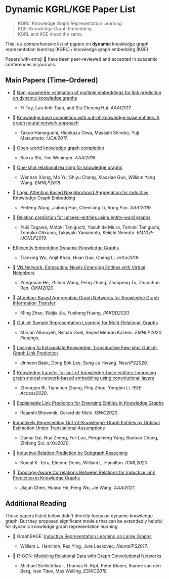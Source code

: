# Dynamic KGRL/KGE Paper List

> KGRL: Knowledge Graph Representation Learning  
> KGE:  Knowledge Graph Embedding  
> KGRL and KGE mean the same.

This is a *comprehensive* list of papers on **dynamic** knowledge graph representation learning (KGRL) / knowledge graph embedding (KGE). 

Papers with emoji :file_folder: have been peer-reviewed and accepted in academic conferences or journals.

## Main Papers (Time-Ordered)

- :file_folder: [Non-parametric estimation of multiple embeddings for link prediction on dynamic knowledge graphs](https://dl.acm.org/doi/10.5555/3298239.3298421)
  - Yi Tay, Luu Anh Tuan, and Siu Cheung Hui. *AAAI2017*.

- :file_folder: [Knowledge base completion with out-of-knowledge-base entities: A graph neural network approach](https://www.ijcai.org/proceedings/2017/0250.pdf)
  - Takuo Hamaguchi, Hidekazu Oiwa, Masashi Shimbo, Yuji Matsumoto. *IJCAI2017*.

- :file_folder: [Open-world knowledge graph completion](https://arxiv.org/abs/1711.03438)
  - Baoxu Shi, Tim Weninger. *AAAI2018*.

- :file_folder: [One-shot relational learning for knowledge graphs](https://arxiv.org/abs/1808.09040)
  - Wenhan Xiong, Mo Yu, Shiyu Chang, Xiaoxiao Guo, William Yang Wang. *EMNLP2018*.

- :file_folder: [Logic Attention Based Neighborhood Aggregation for Inductive Knowledge Graph Embedding](https://arxiv.org/abs/1811.01399)
  - Peifeng Wang, Jialong Han, Chenliang Li, Rong Pan. *AAAI2019*.

- :file_folder: [Relation prediction for unseen-entities using entity-word graphs](https://www.aclweb.org/anthology/D19-5302/)
  - Yuki Tagawa, Motoki Taniguchi, Yasuhide Miura, Tomoki Taniguchi, Tomoko Ohkuma, Takayuki Yamamoto, Keiichi Nemoto. *EMNLP-IJCNLP2019*.

- [Efficiently Embedding Dynamic Knowledge Graphs](https://arxiv.org/abs/1910.06708)
  - Tianxing Wu, Arijit Khan, Huan Gao, Cheng Li. *arXiv2019*.

- :file_folder: [VN Network: Embedding Newly Emerging Entities with Virtual Neighbors](https://doi.org/10.1145/3340531.3411865)
  - Yongquan He, Zhihan Wang, Peng Zhang, Zhaopeng Tu, Zhaochun Ren. *CIKM2020*.

- :file_folder: [Attention-Based Aggregation Graph Networks for Knowledge Graph Information Transfer](http://dx.doi.org/10.1007/978-3-030-47436-2_41)
  - Ming Zhao, Weijia Jia, Yusheng Huang. *PAKDD2020*.

- :file_folder: [Out-of-Sample Representation Learning for Multi-Relational Graphs](https://www.aclweb.org/anthology/2020.findings-emnlp.241.pdf)
  - Marjan Albooyeh, Rishab Goel, Seyed Mehran Kazemi. *EMNLP2020 Findings*.

- :file_folder: [Learning to Extrapolate Knowledge: Transductive Few-shot Out-of-Graph Link Prediction](https://proceedings.neurips.cc/paper/2020/file/0663a4ddceacb40b095eda264a85f15c-Paper.pdf)
  - Jinheon Baek, Dong Bok Lee, Sung Ju Hwang. *NeurIPS2020*.

- :file_folder: [Knowledge transfer for out-of-knowledge-base entities: Improving graph-neural-network-based embedding using convolutional layers](http://ieeexplore.ieee.org/document/9178374)
  - Zhongqin Bi, Tianchen Zhang, Ping Zhou, Yongbin Li. *IEEE Access2020*.

- :file_folder: [Explainable Link Prediction for Emerging Entities in Knowledge Graphs](http://arxiv.org/abs/2005.00637)
  - Rajarshi Bhowmik, Gerard de Melo. *ISWC2020*.

- [Inductively Representing Out-of-Knowledge-Graph Entities by Optimal Estimation Under Translational Assumptions](http://arxiv.org/abs/2009.12765)
  - Damai Dai, Hua Zheng, Fuli Luo, Pengcheng Yang, Baobao Chang, Zhifang Sui. *arXiv2020*.

- :file_folder: [Inductive Relation Prediction by Subgraph Reasoning](http://arxiv.org/abs/1911.06962)
  - Komal K. Teru, Etienne Denis, William L. Hamilton. *ICML2020*.

- :file_folder: [Topology-Aware Correlations Between Relations for Inductive Link Prediction in Knowledge Graphs](http://arxiv.org/abs/2103.03642)
  - Jiajun Chen, Huarui He, Feng Wu, Jie Wang. *AAAI2021*.

## Additional Reading
These papers listed below didn't directly focus on dynamic knowledge graph. But they proposed significant models that can be extendedly helpful for dynamic knowledge graph representation learning.

- :file_folder: GraphSAGE: [Inductive Representation Learning on Large Graphs](https://arxiv.org/abs/1706.02216)
  - William L. Hamilton, Rex Ying, Jure Leskovec. *NeuralIPS2017*.

- :file_folder: R-GCN: [Modeling Relational Data with Graph Convolutional Networks](https://arxiv.org/abs/1703.06103)
  - Michael Schlichtkrull, Thomas N. Kipf, Peter Bloem, Rianne van den Berg, Ivan Titov, Max Welling. *ESWC2018*.
